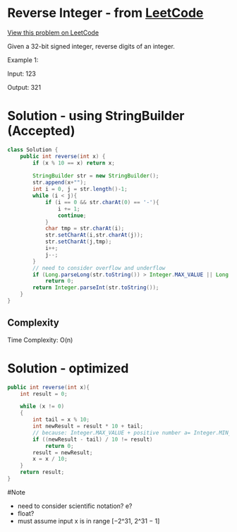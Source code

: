 # Reverse Integer - from [LeetCode](https://leetcode.com)
[View this problem on LeetCode](https://leetcode.com/problems/reverse-integer/description/)

Given a 32-bit signed integer, reverse digits of an integer.

Example 1:

Input: 123

Output: 321

# Solution - using StringBuilder (Accepted)
```java
class Solution {
    public int reverse(int x) {
        if (x % 10 == x) return x;
        
        StringBuilder str = new StringBuilder();
        str.append(x+"");
        int i = 0, j = str.length()-1;
        while (i < j){
            if (i == 0 && str.charAt(0) == '-'){
                i += 1;
                continue;
            }
            char tmp = str.charAt(i);
            str.setCharAt(i,str.charAt(j));
            str.setCharAt(j,tmp);
            i++;
            j--;
        }
        // need to consider overflow and underflow
        if (Long.parseLong(str.toString()) > Integer.MAX_VALUE || Long.parseLong(str.toString()) < Integer.MIN_VALUE) 
            return 0;
        return Integer.parseInt(str.toString());
    }
}
```
## Complexity
Time Complexity: O(n)

# Solution - optimized
```java
public int reverse(int x){
    int result = 0;

    while (x != 0)
    {
        int tail = x % 10;
        int newResult = result * 10 + tail;
        // because: Integer.MAX_VALUE + positive number a= Integer.MIN_VALUE + positive number (a - 1)
        if ((newResult - tail) / 10 != result) 
            return 0;
        result = newResult;
        x = x / 10;
    }
    return result;
}
```

#Note
* need to consider scientific notation? e?
* float?
* must assume input x is in range [−2^31,  2^31 − 1]